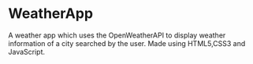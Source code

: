 # WeatherApp
A weather app which uses the OpenWeatherAPI to display weather information of a city searched by the user. Made using HTML5,CSS3 and JavaScript.
